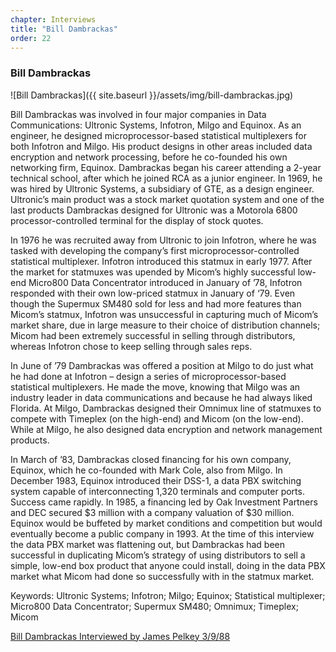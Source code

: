 ```yaml
---
chapter: Interviews
title: "Bill Dambrackas"
order: 22
---
```


### Bill Dambrackas

![Bill Dambrackas]({{ site.baseurl }}/assets/img/bill-dambrackas.jpg)

Bill Dambrackas was involved in four major companies in Data Communications: Ultronic Systems, Infotron, Milgo and Equinox. As an engineer, he designed microprocessor-based statistical multiplexers for both Infotron and Milgo. His product designs in other areas included data encryption and network processing, before he co-founded his own networking firm, Equinox. Dambrackas began his career attending a 2-year technical school, after which he joined RCA as a junior engineer. In 1969, he was hired by Ultronic Systems, a subsidiary of GTE, as a design engineer. Ultronic’s main product was a stock market quotation system and one of the last products Dambrackas designed for Ultronic was a Motorola 6800 processor-controlled terminal for the display of stock quotes.

In 1976 he was recruited away from Ultronic to join Infotron, where he was tasked with developing the company’s first microprocessor-controlled statistical multiplexer. Infotron introduced this statmux in early 1977. After the market for statmuxes was upended by Micom’s highly successful low-end Micro800 Data Concentrator introduced in January of ’78, Infotron responded with their own low-priced statmux in January of ‘79. Even though the Supermux SM480 sold for less and had more features than Micom’s statmux, Infotron was unsuccessful in capturing much of Micom’s market share, due in large measure to their choice of distribution channels; Micom had been extremely successful in selling through distributors, whereas Infotron chose to keep selling through sales reps.

In June of ’79 Dambrackas was offered a position at Milgo to do just what he had done at Infotron – design a series of microprocessor-based statistical multiplexers. He made the move, knowing that Milgo was an industry leader in data communications and because he had always liked Florida. At Milgo, Dambrackas designed their Omnimux line of statmuxes to compete with Timeplex (on the high-end) and Micom (on the low-end). While at Milgo, he also designed data encryption and network management products.

In March of ’83, Dambrackas closed financing for his own company, Equinox, which he co-founded with Mark Cole, also from Milgo. In December 1983, Equinox introduced their DSS-1, a data PBX switching system capable of interconnecting 1,320 terminals and computer ports. Success came rapidly. In 1985, a financing led by Oak Investment Partners and DEC secured $3 million with a company valuation of $30 million. Equinox would be buffeted by market conditions and competition but would eventually become a public company in 1993. At the time of this interview the data PBX market was flattening out, but Dambrackas had been successful in duplicating Micom’s strategy of using distributors to sell a simple, low-end box product that anyone could install, doing in the data PBX market what Micom had done so successfully with in the statmux market.

Keywords: Ultronic Systems; Infotron; Milgo; Equinox; Statistical multiplexer; Micro800 Data Concentrator; Supermux SM480; Omnimux; Timeplex; Micom

[Bill Dambrackas Interviewed by James Pelkey 3/9/88](https://archive.computerhistory.org/resources/access/text/2018/10/102740438-05-01-acc.pdf)

